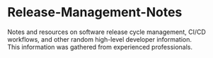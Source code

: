 # Release-Management-Notes

Notes and resources on software release cycle management, CI/CD workflows, and other random high-level developer information.  
This information was gathered from experienced professionals.
